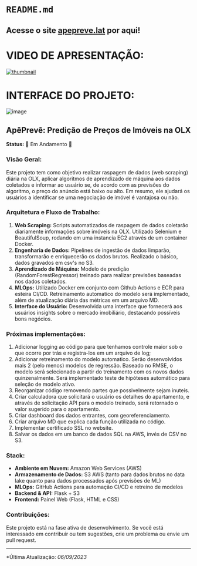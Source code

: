 # `README.md`
Acesse o site [apepreve.lat](http://apepreve.lat) por aqui!
---

# VIDEO DE APRESENTAÇÃO:
[![thumbnail](https://github.com/Sampaio-Vitor/projeto_olx/assets/110466124/d70ee116-6b11-4a74-8cfe-90db932f93b9)](https://www.youtube.com/watch?v=pkYVwhx4e8U)


# INTERFACE DO PROJETO:

![image](https://github.com/Sampaio-Vitor/projeto_olx/assets/110466124/5b214661-82a6-4186-bb91-48fb5c4f33af)


## **ApêPrevê: Predição de Preços de Imóveis na OLX**

**Status:** 🚧 Em Andamento 🚧

### **Visão Geral:**
Este projeto tem como objetivo realizar raspagem de dados (web scraping) diária na OLX, aplicar algoritmos de aprendizado de máquina aos dados coletados e informar ao usuário se, de acordo com as previsões do algoritmo, o preço do anúncio está baixo ou alto. Em resumo, ele ajudará os usuários a identificar se uma negociação de imóvel é vantajosa ou não.

### **Arquitetura e Fluxo de Trabalho:**
1. **Web Scraping:** Scripts automatizados de raspagem de dados coletarão diariamente informações sobre imóveis na OLX. Utilizado Selenium e BeautifulSoup, rodando em uma instancia EC2 através de um container Docker.
2. **Engenharia de Dados:** Pipelines de ingestão de dados limparão, transformarão e enriquecerão os dados brutos. Realizado o básico, dados gravados em csv's no S3.
3. **Aprendizado de Máquina:** Modelo de predição (RandomForestRegressor) treinado para realizar previsões baseadas nos dados coletados.
4. **MLOps:** Utilizado Docker em conjunto com Github Actions e ECR para esteira CI/CD. Retreinamento automatico do modelo será implementado, além de atualização diária das métricas em um arquivo MD.
5. **Interface do Usuário:** Desenvolvida uma interface que fornecerá aos usuários insights sobre o mercado imobiliário, destacando possíveis bons negócios.

### **Próximas implementações:**
1. Adicionar logging ao código para que tenhamos controle maior sob o que ocorre por trás e registra-los em um arquivo de log;
2. Adicionar retreinamento do modelo automatico. Serão desenvolvidos mais 2 (pelo menos) modelos de regressão. Baseado no RMSE, o modelo será selecionado a partir do treinamento com os novos dados quinzenalmente. Será implementado teste de hipóteses automático para seleção de modelo ativo.
3. Reorganizar código removendo partes que possivelmente sejam inuteis.
4. Criar calculadora que solicitará o usuário os detalhes do apartamento, e através de solicitação API para o modelo treinado, será retornado o valor sugerido para o apartamento.
5. Criar dashboard dos dados entrantes, com georeferenciamento.
6. Criar arquivo MD que explica cada função utilizada no código.
7. Implementar certificado SSL no website.
8. Salvar os dados em um banco de dados SQL na AWS, invés de CSV no S3.


### **Stack:**

- **Ambiente em Nuvem:** Amazon Web Services (AWS)
- **Armazenamento de Dados:** S3 AWS (tanto para dados brutos no data lake quanto para dados processados após previsões de ML)
- **MLOps:** GitHub Actions para automação CI/CD e retreino de modelos
- **Backend & API:** Flask + S3
- **Frontend:** Painel Web (Flask, HTML e CSS)


### **Contribuições:**

Este projeto está na fase ativa de desenvolvimento. Se você está interessado em contribuir ou tem sugestões, crie um problema ou envie um pull request.

---

*Última Atualização: *06/09/2023*


